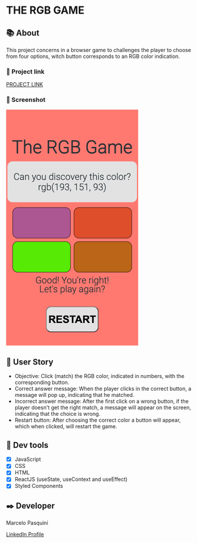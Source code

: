 # THE RGB GAME


## 📚 About

This project concerns in a browser game to challenges the player to choose from four options, witch button corresponds to an RGB color indication.

### 📱 Project link

[PROJECT LINK](https://mpasquini-desktop-tip-calculator.netlify.app/)

### 📸 Screenshot

![Right Color Screen]( https://github.com/MarceloPasquiniB/React-rgb-color-game/blob/master/Screenshots/RGB-game-correct-anwser-screen.png)

## 📝 User Story

-	Objective: Click (match) the RGB color, indicated in numbers, with the corresponding button.
-	Correct answer message: When the player clicks in the correct button, a message will pop up, indicating that he matched.
-	Incorrect answer message: After the first click on a wrong button, if the player doesn't get the right match, a message will appear on the screen, indicating that the choice is wrong.
-	Restart button: After choosing the correct color a button will appear, which when clicked, will restart the game.

## 🔧 Dev tools


-	[X] JavaScript
-	[X] CSS
-	[X] HTML
-	[X] ReactJS (useState, useContext and useEffect)
-	[X] Styled Components

## ✒️ Developer

Marcelo Pasquini

[LinkedIn Profile](https://www.linkedin.com/in/mpbrazil/)

